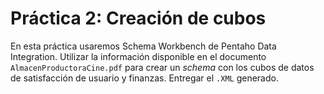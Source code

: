 # Práctica 2: Creación de cubos

En esta práctica usaremos Schema Workbench de Pentaho Data Integration. Utilizar la información disponible en el documento ``AlmacenProductoraCine.pdf`` para crear un *schema* con los cubos de datos de satisfacción de usuario y finanzas. Entregar el ``.XML`` generado.


